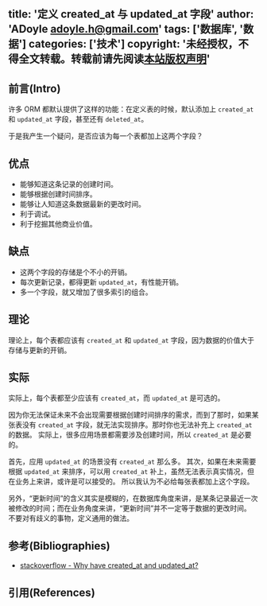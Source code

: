 title: '定义 created_at 与 updated_at 字段'
author: 'ADoyle <adoyle.h@gmail.com>'
tags: ['数据库', '数据']
categories: ['技术']
copyright: '未经授权，不得全文转载。转载前请先阅读[本站版权声明](http://adoyle.me/blog/copyright.html)'
---

## 前言(Intro)

许多 ORM 都默认提供了这样的功能：在定义表的时候，默认添加上 `created_at` 和 `updated_at` 字段，甚至还有 `deleted_at`。

于是我产生一个疑问，是否应该为每一个表都加上这两个字段？

<!-- more -->

## 优点

- 能够知道这条记录的创建时间。
- 能够根据创建时间排序。
- 能够让人知道这条数据最新的更改时间。
- 利于调试。
- 利于挖掘其他商业价值。

## 缺点

- 这两个字段的存储是个不小的开销。
- 每次更新记录，都得更新 `updated_at`，有性能开销。
- 多一个字段，就又增加了很多索引的组合。

## 理论
理论上，每个表都应该有 `created_at` 和 `updated_at` 字段，因为数据的价值大于存储与更新的开销。

## 实际
实际上，每个表都至少应该有 `created_at`，而 `updated_at` 是可选的。

因为你无法保证未来不会出现需要根据创建时间排序的需求，而到了那时，如果某张表没有 `created_at` 字段，就无法实现排序。那时你也无法补充上 `created_at` 的数据。
实际上，很多应用场景都需要涉及创建时间，所以 `created_at` 是必要的。

首先，应用 `updated_at` 的场景没有 `created_at` 那么多。
其次，如果在未来需要根据 `updated_at` 来排序，可以用 `created_at` 补上，虽然无法表示真实情况，但在业务上来讲，或许是可以接受的。
所以我认为不必给每张表都加上这个字段。

另外，“更新时间”的含义其实是模糊的，在数据库角度来讲，是某条记录最近一次被修改的时间；而在业务角度来讲，“更新时间”并不一定等于数据的更改时间。
不要对有歧义的事物，定义通用的做法。

## 参考(Bibliographies)
- [stackoverflow - Why have created_at and updated_at?][B1]

## 引用(References)
[^1]: [][R1]


<!-- 以下是相关链接 -->

[R1]: <url> "备注"

[B1]: http://stackoverflow.com/questions/33167596/why-have-created-at-and-updated-at
